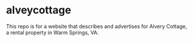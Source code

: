 alveycottage
============

This repo is for a website that describes and advertises for Alvery Cottage, a rental property in Warm Springs, VA. 

